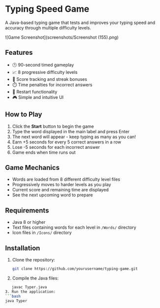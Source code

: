 # Typing Speed Game

A Java-based typing game that tests and improves your typing speed and accuracy through multiple difficulty levels.

![Game Screenshot](screenshots/Screenshot (155).png)

## Features

- 🕒 90-second timed gameplay
- 📈 8 progressive difficulty levels
- 🎯 Score tracking and streak bonuses
- ⏱️ Time penalties for incorrect answers
- 🔄 Restart functionality
- 🎮 Simple and intuitive UI

## How to Play

1. Click the **Start** button to begin the game
2. Type the word displayed in the main label and press Enter
3. The next word will appear - keep typing as many as you can!
4. Earn +5 seconds for every 5 correct answers in a row
5. Lose -5 seconds for each incorrect answer
6. Game ends when time runs out

## Game Mechanics

- Words are loaded from 8 different difficulty level files
- Progressively moves to harder levels as you play
- Current score and remaining time are displayed
- See the next upcoming word to prepare

## Requirements

- Java 8 or higher
- Text files containing words for each level in `/Words/` directory
- Icon files in `/Icons/` directory

## Installation

1. Clone the repository:
   ```bash
   git clone https://github.com/yourusername/typing-game.git
   
2. Compile the Java files:

  ```bash
     javac Typer.java
3. Run the application:
```bash
java Typer
